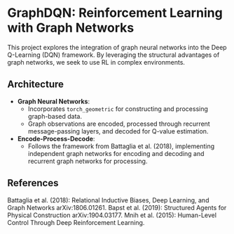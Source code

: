 # GraphDQN: Reinforcement Learning with Graph Networks

This project explores the integration of graph neural networks into the Deep Q-Learning (DQN) framework. By leveraging the structural advantages of graph networks, we seek to use RL in complex environments.

## Architecture
- **Graph Neural Networks**:
  - Incorporates `torch_geometric` for constructing and processing graph-based data.
  - Graph observations are encoded, processed through recurrent message-passing layers, and decoded for Q-value estimation.
- **Encode-Process-Decode**:
  - Follows the framework from Battaglia et al. (2018), implementing independent graph networks for encoding and decoding and recurrent graph networks for processing.
 
## References
Battaglia et al. (2018): Relational Inductive Biases, Deep Learning, and Graph Networks arXiv:1806.01261.
Bapst et al. (2019): Structured Agents for Physical Construction arXiv:1904.03177.
Mnih et al. (2015): Human-Level Control Through Deep Reinforcement Learning.
